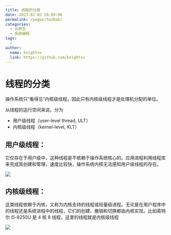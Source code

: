 ```yaml
---
title: 线程的分类
date: 2023-02-02 20:09:06
permalink: /pages/5a20ab/
categories:
  - 云原生
  - 系统编程
tags:
  - 
author: 
  name: knightxv
  link: https://github.com/knightxv
---
```

# 线程的分类

操作系统只“看得见”内核级线程，因此只有内核级线程才是处理机分配的单位。

从线程的运行空间来说，分为

-   用户级线程（user-level thread, ULT）
-   内核级线程（kernel-level, KLT）

## 用户级线程：

它仅存在于用户级中，这种线程是不依赖于操作系统核心的。应用进程利用线程库来完成其创建和管理，速度比较快，操作系统内核无法感知用户级线程的存在。

![](https://jsd.cdn.zzko.cn/gh/knightxv/image-hosting@master/20230202/xt-2.46n0pwpwbkq0.webp)

## 内核级线程：

这类线程依赖于内核，又称为内核支持的线程或轻量级进程。无论是在用户程序中的线程还是系统进程中的线程，它们的创建、撤销和切换都由内核实现。比如英特尔 i5-8250U 是 4 核 8 线程，这里的线程就是内核级线程

![](https://jsd.cdn.zzko.cn/gh/knightxv/image-hosting@master/20230202/xt-3.68g9nf7bemo0.webp)
